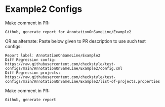 # Example2 Configs
Make comment in PR:
```
Github, generate report for AnnotationOnSameLine/Example2
```
OR as alternate:
Paste below given to PR description to use such test configs:
```
Report label: AnnotationOnSameLine/Example2
Diff Regression config: https://raw.githubusercontent.com/checkstyle/test-configs/main/AnnotationOnSameLine/Example2/config.xml
Diff Regression projects: https://raw.githubusercontent.com/checkstyle/test-configs/main/AnnotationOnSameLine/Example2/list-of-projects.properties
```
Make comment in PR:
```
Github, generate report
```
